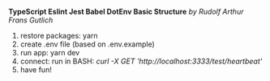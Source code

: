 **TypeScript Eslint Jest Babel DotEnv Basic Structure**
*by Rudolf Arthur Frans Gutlich*
 
1. restore packages: yarn
2. create .env file (based on .env.example)
3. run app: yarn dev
4. connect: run in BASH:
*curl -X GET 'http://localhost:3333/test/heartbeat'*
5. have fun!
